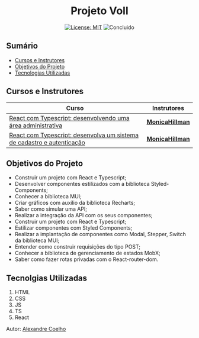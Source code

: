<h1 align="center"> Projeto Voll </h1>

<p align="center">  </p>

<div align="center">

  <a href="https://github.com/coelhoalexandre/projeto-alura-voll/blob/main/LICENSE" target="_blank"><img src="https://img.shields.io/badge/License-MIT-yellow.svg" alt="License: MIT"></a> <img src="https://img.shields.io/badge/Concluido-lightgreen.svg" alt="Concluido">

</div>

## Sumário

- [Cursos e Instrutores](#cursos-e-instrutores)
- [Objetivos do Projeto](#objetivos-do-projeto)
- [Tecnologias Utilizadas](#tecnolgias-utilizadas)

## Cursos e Instrutores

|Curso|Instrutores|
|---|---|
|[React com Typescript: desenvolvendo uma área administrativa](https://cursos.alura.com.br/course/react-typescript-area-administrativa)|[**MonicaHillman**](https://github.com/MonicaHillman)|
|[React com Typescript: desenvolva um sistema de cadastro e autenticação](https://cursos.alura.com.br/course/react-typescript-sistema-cadastro-autenticacao)|[**MonicaHillman**](https://github.com/MonicaHillman)|

## Objetivos do Projeto
- Construir um projeto com React e Typescript;
- Desenvolver componentes estilizados com a biblioteca Styled-Components;
- Conhecer a biblioteca MUI;
- Criar gráficos com auxílio da biblioteca Recharts;
- Saber como simular uma API;
- Realizar a integração da API com os seus componentes;
- Construir um projeto com React e Typescript;
- Estilizar componentes com Styled Components;
- Realizar a implantação de componentes como Modal, Stepper, Switch da biblioteca MUI;
- Entender como construir requisições do tipo POST;
- Conhecer a biblioteca de gerenciamento de estados MobX;
- Saber como fazer rotas privadas com o React-router-dom.

## Tecnolgias Utilizadas

1. HTML
2. CSS
3. JS
4. TS
5. React

Autor: [Alexandre Coelho](https://github.com/coelhoalexandre)
